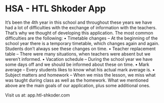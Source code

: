 HSA - HTL Shkoder App
===

It’s been the 4th year in this school and throughout these years we have had a lot of
difficulties with the exchange of information with the teachers. That’s why we thought
of developing this application.
The most common difficulties are the following:
• Timetable changes – At the beginning of the school year there is a temporary
timetable, which changes again and again. Students don’t always see these
changes on time.
• Teacher replacement table – There were many situations, when teachers
were absent but we weren’t informed.
• Vacation schedule – During the school year we have some days off and we
should be informed about these on time.
• Mark average – Every students likes to know what his actual mark average is.
• Subject matters and homework – When we miss the lesson, we miss what
was taught during class as well as the homework.
What we mentioned above are the main goals of our application, plus some
additional ones.

Visit us at: app.htl-shkoder.com
